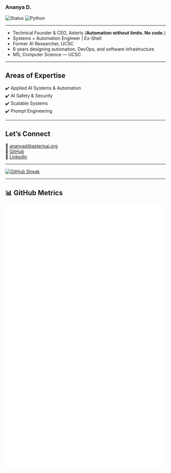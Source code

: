 ### Ananya D.

![Status](https://img.shields.io/badge/status-updating-A8D5BA?style=plastic&logo=github&logoColor=white&labelColor=4A4A4A)
![Python](https://img.shields.io/badge/python-3.12-CE93D8?style=plastic&logo=python&logoColor=white&labelColor=4A4A4A)

---

- Technical Founder & CEO, Asteris (**Automation without limits. No code.**)
- Systems + Automation Engineer | Ex-Shell  
- Former AI Researcher, UCSC  
- 6 years designing automation, DevOps, and software infrastructure  
- MS, Computer Science — UCSC

---

  ## Areas of Expertise  

  ✔️ Applied AI Systems & Automation  
  ✔️ AI Safety & Security  
  ✔️ Scalable Systems  
  ✔️ Prompt Engineering

 
---

## Let’s Connect  

📧 [ananyad@asterisai.org](mailto:ananyad@asterisai.org)  
🔗 [GitHub](https://github.com/ananyadd)  
💼 [LinkedIn](https://www.linkedin.com/in/ananya-das-a3016059/)

---

[![GitHub Streak](https://streak-stats.demolab.com?user=ananyadd&theme=rose&hide_border=true&date_format=M%20j%5B%2C%20Y%5D)](https://github.com/ananyadd)

---

## 📊 GitHub Metrics

![Metrics](https://github.com/ananyadd/ananyadd/blob/main/github-metrics.svg)




